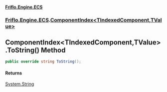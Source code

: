 #### [Friflo.Engine.ECS](index.md 'index')
### [Friflo.Engine.ECS](Friflo.Engine.ECS.md 'Friflo.Engine.ECS').[ComponentIndex&lt;TIndexedComponent,TValue&gt;](ComponentIndex_TIndexedComponent,TValue_.md 'Friflo.Engine.ECS.ComponentIndex<TIndexedComponent,TValue>')

## ComponentIndex<TIndexedComponent,TValue>.ToString() Method

```csharp
public override string ToString();
```

#### Returns
[System.String](https://docs.microsoft.com/en-us/dotnet/api/System.String 'System.String')